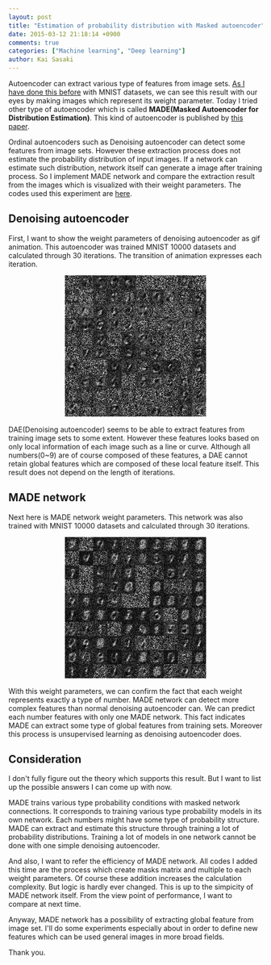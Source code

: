 ```yaml
---
layout: post
title: "Estimation of probability distribution with Masked autoencoder"
date: 2015-03-12 21:18:14 +0900
comments: true
categories: ["Machine learning", "Deep learning"]
author: Kai Sasaki
---
```


Autoencoder can extract various type of features from image sets. [As I have done this before](http://www.lewuathe.com/blog/2014/11/30/implement-random-feedback-neural-network/) with MNIST datasets, we can
see this result with our eyes by making images which represent its weight parameter. Today I tried other type of autoencoder which is called **MADE(Masked Autoencoder for Distribution Estimation)**. This kind of autoencoder is published by [this paper](http://arxiv.org/abs/1502.03509).

<!-- more -->

Ordinal autoencoders such as Denoising autoencoder can detect some features from image sets. However these extraction process
does not estimate the probability distribution of input images. If a network can estimate such distribution, network itself
can generate a image after training process. So I implement MADE network and compare the extraction result from the images
which is visualized with their weight parameters. The codes used this experiment are [here](https://github.com/Lewuathe/neurallib).

## Denoising autoencoder

First, I want to show the weight parameters of denoising autoencoder as gif animation. This autoencoder was trained
MNIST 10000 datasets and calculated through 30 iterations. The transition of animation expresses each iteration.

<div style="text-align:center">
<img src="/images/posts/2015-03-12-made-network/dae-weights.gif" />
</div>

DAE(Denoising autoencoder) seems to be able to extract features from training image sets to some extent. However these features looks based on only local information
of each image such as a line or curve. Although all numbers(0~9) are of course composed of these features, a DAE cannot retain
global features which are composed of these local feature itself. This result does not depend on the length of iterations.

## MADE network

Next here is MADE network weight parameters. This network was also trained with MNIST 10000 datasets and calculated through
30 iterations.

<div style="text-align:center">
<img src="/images/posts/2015-03-12-made-network/made-weights.gif" />
</div>

With this weight parameters, we can confirm the fact that each weight represents exactly a type of number. MADE network can detect more complex features than normal denoising autoencoder can. We can predict each number features with only one MADE network. This fact indicates MADE can extract some type of global features from training sets. Moreover this process is unsupervised learning as denoising autoencoder does.

## Consideration

I don't fully figure out the theory which supports this result. But I want to list up the possible answers I can come up with now.

MADE trains various type probability conditions with masked network connections. It corresponds to training various type probability models in its own network. Each numbers might have some type of probability structure. MADE can extract and estimate this structure through training a lot of probability distributions. Training a lot of models in one network cannot be done with one simple denoising autoencoder.

And also, I want to refer the efficiency of MADE network. All codes I added this time are the process which create masks matrix
and multiple to each weight parameters. Of course these addition increases the calculation complexity. But logic is hardly ever changed. This is up to the simpicity of MADE network itself. From the view point of performance, I want to compare at next time.

Anyway, MADE network has a possibility of extracting global feature from image set. I'll do some experiments especially about in order to define new features which can be used general images in more broad fields.

Thank you.
